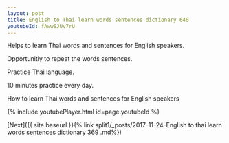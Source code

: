 ```yaml
---
layout: post
title: English to Thai learn words sentences dictionary 640 
youtubeId: fAwwSJUv7rU
---
```

 
 
Helps to learn Thai words and sentences for English speakers.

Opportunitiy to repeat the words sentences. 

Practice Thai language. 
 
10 minutes practice every day. 
 
How to learn Thai words and sentences for English speakers 
 
{% include youtubePlayer.html id=page.youtubeId %}
 
 
[Next]({{ site.baseurl }}{% link  split1/_posts/2017-11-24-English to thai learn words sentences dictionary 369 .md%})
 
